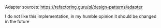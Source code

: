 Adapter sources:
https://refactoring.guru/pl/design-patterns/adapter

I do not like this implementation, in my humble opinion
it should be changed in the future